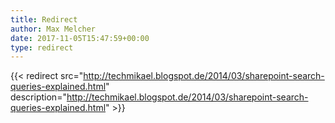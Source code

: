 ```yaml
---
title: Redirect
author: Max Melcher
date: 2017-11-05T15:47:59+00:00
type: redirect
---
```

{{< redirect src="http://techmikael.blogspot.de/2014/03/sharepoint-search-queries-explained.html" description="http://techmikael.blogspot.de/2014/03/sharepoint-search-queries-explained.html" >}}
